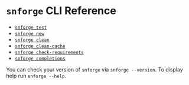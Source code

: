 # `snforge` CLI Reference

* [`snforge test`](./snforge/test.md)
* [`snforge new`](./snforge/new.md)
* [`snforge clean`](./snforge/clean.md)
* [`snforge clean-cache`](./snforge/clean-cache.md)
* [`snforge check-requirements`](./snforge/check-requirements.md)
* [`snforge completions`](./snforge/completions.md)


You can check your version of `snforge` via `snforge --version`.
To display help run `snforge --help`.
